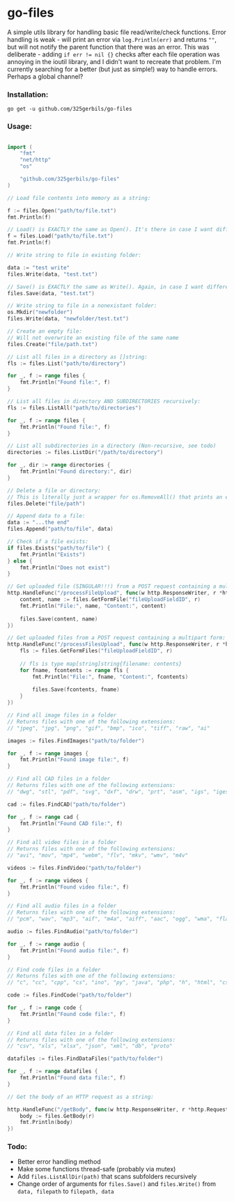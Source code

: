 # go-files

A simple utils library for handling basic file read/write/check functions. Error handling is weak - will print an error via `log.Println(err)` and returns `""`, but will not notify the parent function that there was an error. This was deliberate - adding `if err != nil {}` checks after each file operation was annoying in the ioutil library, and I didn't want to recreate that problem. I'm  currently searching for a better (but just as simple!) way to handle errors. Perhaps a global channel?

### Installation:

```
go get -u github.com/325gerbils/go-files
```

### Usage:

```go

import (
    "fmt"
    "net/http"
    "os"

    "github.com/325gerbils/go-files"
)

// Load file contents into memory as a string:

f := files.Open("path/to/file.txt")
fmt.Println(f)

// Load() is EXACTLY the same as Open(). It's there in case I want different semantics.
f = files.Load("path/to/file.txt")
fmt.Println(f)

// Write string to file in existing folder:

data := "test write"
files.Write(data, "test.txt")

// Save() is EXACTLY the same as Write(). Again, in case I want different semantics.
files.Save(data, "test.txt")

// Write string to file in a nonexistant folder:
os.Mkdir("newfolder")
files.Write(data, "newfolder/test.txt")

// Create an empty file:
// Will not overwrite an existing file of the same name
files.Create("file/path.txt")

// List all files in a directory as []string:
fls := files.List("path/to/directory")

for _, f := range files {
    fmt.Println("Found file:", f)
}

// List all files in directory AND SUBDIRECTORIES recursively:
fls := files.ListAll("path/to/directories")

for _, f := range files {
    fmt.Println("Found file:", f)
}

// List all subdirectories in a directory (Non-recursive, see todo)
directories := files.ListDir("/path/to/directory")

for _, dir := range directories {
    fmt.Println("Found directory:", dir)
}

// Delete a file or directory:
// This is literally just a wrapper for os.RemoveAll() that prints an error. I fid myself using plain os.RemoveAll more.
files.Delete("file/path")

// Append data to a file:
data := "...the end"
files.Append("path/to/file", data)

// Check if a file exists:
if files.Exists("path/to/file") {
    fmt.Println("Exists")
} else {
    fmt.Println("Does not exist")
}

// Get uploaded file (SINGULAR!!!) from a POST request containing a multipart form:
http.HandleFunc("/processFileUpload", func(w http.ResponseWriter, r *http.Request) {
    content, name := files.GetFormFile("fileUploadFieldID", r)
    fmt.Println("File:", name, "Content:", content)
    
    files.Save(content, name)
})

// Get uploaded files from a POST request containing a multipart form:
http.HandleFunc("/processFilesUpload", func(w http.ResponseWriter, r *http.Request) {
    fls := files.GetFormFiles("fileUploadFieldID", r)
    
    // fls is type map[string]string{filename: contents} 
    for fname, fcontents := range fls {
        fmt.Println("File:", fname, "Content:", fcontents)
    
        files.Save(fcontents, fname)
    }
})

// Find all image files in a folder
// Returns files with one of the following extensions:
// "jpeg", "jpg", "png", "gif", "bmp", "ico", "tiff", "raw", "ai"

images := files.FindImages("path/to/folder")

for _, f := range images {
    fmt.Println("Found image file:", f)
}

// Find all CAD files in a folder
// Returns files with one of the following extensions:
// "dwg", "stl", "pdf", "svg", "dxf", "drw", "prt", "asm", "igs", "iges", "step", "ipt", "iam", "sldprt", "sldasm", "obj"

cad := files.FindCAD("path/to/folder")

for _, f := range cad {
    fmt.Println("Found CAD file:", f)
}

// Find all video files in a folder
// Returns files with one of the following extensions:
// "avi", "mov", "mp4", "webm", "flv", "mkv", "wmv", "m4v"

videos := files.FindVideo("path/to/folder")

for _, f := range videos {
    fmt.Println("Found video file:", f)
}

// Find all audio files in a folder
// Returns files with one of the following extensions:
// "pcm", "wav", "mp3", "aif", "m4a", "aiff", "aac", "ogg", "wma", "flac", "alac"

audio := files.FindAudio("path/to/folder")

for _, f := range audio {
    fmt.Println("Found audio file:", f)
}

// Find code files in a folder
// Returns files with one of the following extensions:
// "c", "cc", "cpp", "cs", "ino", "py", "java", "php", "h", "html", "css", "js", "go", "rb", "pl", "ts", "sql", "r", "kt", "rs", "bat", "sh"

code := files.FindCode("path/to/folder")

for _, f := range code {
    fmt.Println("Found code file:", f)
}

// Find all data files in a folder
// Returns files with one of the following extensions:
// "csv", "xls", "xlsx", "json", "xml", "db", "proto"

datafiles := files.FindDataFiles("path/to/folder")

for _, f := range datafiles {
    fmt.Println("Found data file:", f)
}

// Get the body of an HTTP request as a string:

http.HandleFunc("/getBody", func(w http.ResponseWriter, r *http.Request){
    body := files.GetBody(r)
    fmt.Println(body)
})
```

### Todo:

* Better error handling method
* Make some functions thread-safe (probably via mutex)
* Add `files.ListAllDir(path)` that scans subfolders recursively
* Change order of arguments for `files.Save()` and `files.Write()` from `data, filepath` to `filepath, data`
